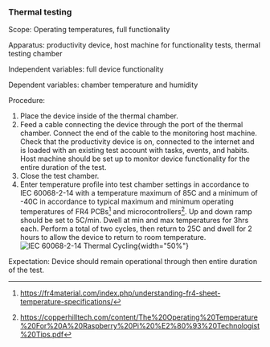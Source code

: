 ### Thermal testing
Scope: Operating temperatures, full functionality

Apparatus: productivity device, host machine for functionality tests, thermal testing chamber

Independent variables: full device functionality

Dependent variables: chamber temperature and humidity

Procedure:

1. Place the device inside of the thermal chamber.
2. Feed a cable connecting the device through the port of the thermal chamber. Connect the end of the cable to the monitoring host machine. Check that the productivity device is on, connected to the internet and is loaded with an existing test account with tasks, events, and habits. Host machine should be set up to monitor device functionality for the entire duration of the test.
3. Close the test chamber.
4. Enter temperature profile into test chamber settings in accordance to IEC 60068-2-14 with a temperature maximum of 85C and a minimum of -40C in accordance to typical maximum and minimum operating temperatures of FR4 PCBs[^1] and microcontrollers[^2]. Up and down ramp should be set to 5C/min. Dwell at min and max temperatures for 3hrs each. Perform a total of two cycles, then return to 25C and dwell for 2 hours to allow the device to return to room temperature.
    ![IEC 60068-2-14 Thermal Cycling](cycling.jpg){width="50%"}

Expectation: Device should remain operational through then entire duration of the test.

[^1]: https://fr4material.com/index.php/understanding-fr4-sheet-temperature-specifications/
[^2]: https://copperhilltech.com/content/The%20Operating%20Temperature%20For%20A%20Raspberry%20Pi%20%E2%80%93%20Technologist%20Tips.pdf
